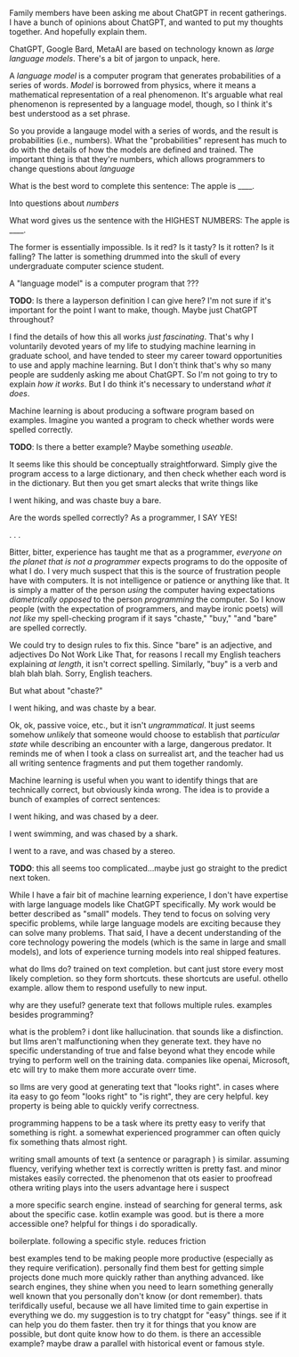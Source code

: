 Family members have been asking me about ChatGPT in recent gatherings. I have a
bunch of opinions about ChatGPT, and wanted to put my thoughts together. And
hopefully explain them.

ChatGPT, Google Bard, MetaAI are based on technology known as *large language
models*. There's a bit of jargon to unpack, here.

A *language model* is a computer program that generates probabilities of a
series of words. *Model* is borrowed from physics, where it means a mathematical
representation of a real phenomenon. It's arguable what real phenomenon is
represented by a language model, though, so I think it's best understood as a
set phrase.

So you provide a langauge model with a series of words, and the result is
probabilities (i.e., numbers). What the "probabilities" represent has much to do
with the details of how the models are defined and trained. The important thing
is that they're numbers, which allows programmers to change questions about
*language*

  What is the best word to complete this sentence: The apple is ____.

Into questions about *numbers*

  What word gives us the sentence with the HIGHEST NUMBERS: The apple is ____.

The former is essentially impossible. Is it red? Is it tasty? Is it rotten? Is
it falling? The latter is something drummed into the skull of every undergraduate
computer science student. 


A "language model" is a computer program that ???

  **TODO**: Is there a layperson definition I can give here?  I'm not sure if it's important for the point I want to make, though.  Maybe just ChatGPT throughout?

I find the details of how this all works *just fascinating*. That's why I
voluntarily devoted years of my life to studying machine learning in graduate
school, and have tended to steer my career toward opportunities to use and apply
machine learning. But I don't think that's why so many people are suddenly
asking me about ChatGPT. So I'm not going to try to explain *how it works*. But
I do think it's necessary to understand *what it does*.

Machine learning is about producing a software program based on examples.
Imagine you wanted a program to check whether words were spelled correctly.

  **TODO**: Is there a better example?  Maybe something *useable*.

It seems like this should be conceptually straightforward. Simply give the
program access to a large dictionary, and then check whether each word is in the
dictionary.  But then you get smart alecks that write things like

  I went hiking, and was chaste buy a bare.

Are the words spelled correctly?  As a programmer, I SAY YES!

.
.
.

Bitter, bitter, experience has taught me that as a programmer, *everyone on the
planet that is not a programmer* expects programs to do the opposite of what I
do. I very much suspect that this is the source of frustration people have with
computers. It is not intelligence or patience or anything like that. It is
simply a matter of the person *using* the computer having expectations
*diametrically opposed* to the person *programming* the computer. So I know
people (with the expectation of programmers, and maybe ironic poets) will *not
like* my spell-checking program if it says "chaste," "buy," "and "bare" are
spelled correctly.

We could try to design rules to fix this. Since "bare" is an adjective, and
adjectives Do Not Work Like That, for reasons I recall my English teachers
explaining *at length*, it isn't correct spelling. Similarly, "buy" is a verb
and blah blah blah. Sorry, English teachers.

But what about "chaste?"

  I went hiking, and was chaste by a bear.

Ok, ok, passive voice, etc., but it isn't *ungrammatical*. It just seems somehow
*unlikely* that someone would choose to establish that *particular state* while
describing an encounter with a large, dangerous predator. It reminds me of when
I took a class on surrealist art, and the teacher had us all writing sentence
fragments and put them together randomly.

Machine learning is useful when you want to identify things that are technically
correct, but obviously kinda wrong. The idea is to provide a bunch of examples
of correct sentences:

I went hiking, and was chased by a deer.

I went swimming, and was chased by a shark.

I went to a rave, and was chased by a stereo.

  **TODO**: this all seems too complicated...maybe just go straight to the
  predict next token.

While I have a fair bit of machine learning experience, I don't have expertise
with large language models like ChatGPT specifically. My work would be better
described as "small" models. They tend to focus on solving very specific
problems, while large language models are exciting because they can solve many
problems. That said, I have a decent understanding of the core technology
powering the models (which is the same in large and small models), and lots of
experience turning models into real shipped features.


what do llms do? trained on text completion. but cant just store every most
likely completion. so they form shortcuts. these shortcuts are useful. othello
example. allow them to respond usefully to new input.

why are they useful? generate text that follows multiple rules. examples besides
programming?

what is the problem? i dont like hallucination. that sounds like a disfinction.
but llms aren't malfunctioning when they generate text. they have no specific
understanding of true and false beyond what they encode while trying to perform
well on the training data. companies like openai, Microsoft, etc will try to
make them more accurate overr time.

so llms are very good at generating text that "looks right". in cases where ita
easy to go feom "looks right" to "is right", they are cery helpful. key property
is being able to quickly verify correctness.

programming happens to be a task where its pretty easy to verify that something
is right. a somewhat experienced programmer can often quicly fix something thats
almost right.

writing small amounts of text (a sentence or paragraph ) is similar. assuming
fluency, verifying whether text is correctly written is pretty fast. and minor
mistakes easily corrected. the phenomenon that ots easier to proofread othera
writing plays into the users advantage here i suspect

a more specific search engine. instead of searching for general terms, ask about
the specific case. kotlin example was good. but is there a more accessible one?
helpful for things i do sporadically.

boilerplate. following a specific style. reduces friction

best examples tend to be making people more productive (especially as they
require verification). personally find them best for getting simple projects
done much more quickly rather than anything advanced. like search engines, they
shine when you need to learn something generally well known that you personally
don't know (or dont remember). thats terifdically useful, because we all have
limited time to gain expertise in everything we do. my suggestion is to try
chatgpt for "easy" things. see if it can help you do them faster. then try it
for things that you know are possible, but dont quite know how to do them. is
there an accessible example? maybe draw a parallel with historical event or
famous style.

